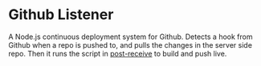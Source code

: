Github Listener
===============

A Node.js continuous deployment system for Github. Detects a hook from Github when a repo is pushed to, and pulls the changes in the server side repo. Then it runs the script in [post-receive](http://github.com/itsapi/post-receive) to build and push live.
